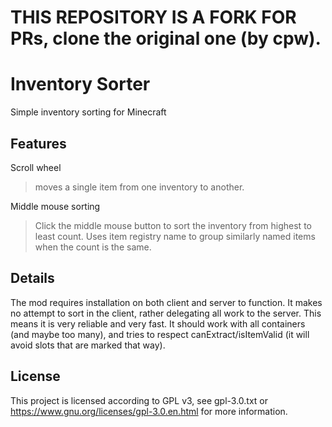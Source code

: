 
# THIS REPOSITORY IS A FORK FOR PRs, clone the original one (by cpw).

# Inventory Sorter

Simple inventory sorting for Minecraft

## Features

Scroll wheel
> moves a single item from one inventory to another.

Middle mouse sorting
> Click the middle mouse button to sort the inventory from highest to least count. Uses item registry name to group similarly named items when the count is the same.

## Details
The mod requires installation on both client and server to function. It makes no attempt to sort in the client, rather delegating all work to the server. This means it is very reliable and very fast. It should work with all containers (and maybe too many), and tries to respect canExtract/isItemValid (it will avoid slots that are marked that way).

## License
This project is licensed according to GPL v3, see gpl-3.0.txt or https://www.gnu.org/licenses/gpl-3.0.en.html for more information.